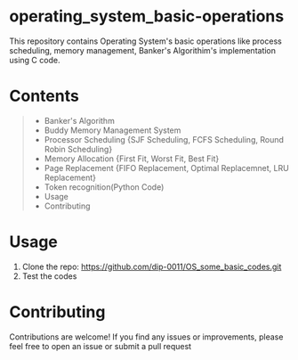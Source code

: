 # operating_system_basic-operations
This repository contains Operating System's basic operations like process scheduling, memory management, Banker's Algorithim's implementation using C code.
# Contents
> - Banker's Algorithm 
> - Buddy Memory Management System
> - Processor Scheduling {SJF Scheduling, FCFS Scheduling, Round Robin Scheduling}
> - Memory Allocation {First Fit, Worst Fit, Best Fit}
> - Page Replacement {FIFO Replacement, Optimal Replacemnet, LRU Replacement}
> - Token recognition(Python Code)
> - Usage
> - Contributing


# Usage
1. Clone the repo:
https://github.com/dip-0011/OS_some_basic_codes.git
2. Test the codes 

# Contributing
Contributions are welcome! If you find any issues or improvements, please feel free to open an issue or submit a pull request

